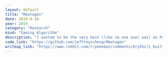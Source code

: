 ```yaml
---
layout: default
title: "Mewtagen"
date: 2019-9-18
year: 2019
category: "Research"
kind: "Gaming Algorithm"
description: "I wanted to be the very best (like no one ever was) on Pokemon Showdown, an online competitive platform with millions of players.  Based on monthly usage statistics, I hypothesized that Pokemon that \"look cool\" are used too frequently.  I then created a genetic algorithm to create teams that exploit the metagame inefficiencies caused by cosmetic bias.  The algorithm returns teams in the 99.99999th percentile; for a short period of time, I was the #1 ranked player on the Pokemon Showdown Elo ladder.  Winner of the UPenn 2017 CIS Fair."
code_link: "https://github.com/jeffreyscheng/Mewtagen"
writeup_link: "https://www.reddit.com/r/pokemon/comments/6ry5hc/i_built_a_machinelearning_tool_autocomplete_for/"
---
```

